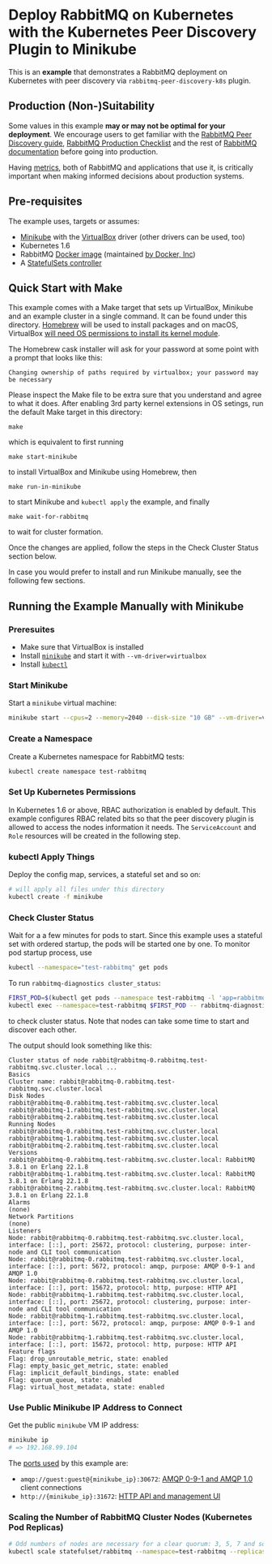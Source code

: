# Deploy RabbitMQ on Kubernetes with the Kubernetes Peer Discovery Plugin to Minikube

This is an **example** that demonstrates a RabbitMQ deployment on Kubernetes with peer discovery
via `rabbitmq-peer-discovery-k8s` plugin.

## Production (Non-)Suitability

Some values in this example **may or may not be optimal for your deployment**. We encourage users
to get familiar with the [RabbitMQ Peer Discovery guide](https://www.rabbitmq.com/cluster-formation.html), [RabbitMQ Production Checklist](https://www.rabbitmq.com/production-checklist.html)
and the rest of [RabbitMQ documentation](https://www.rabbitmq.com/documentation.html) before going into production.

Having [metrics](https://www.rabbitmq.com/monitoring.html), both of RabbitMQ and applications that use it,
is critically important when making informed decisions about production systems.


## Pre-requisites

The example uses, targets or assumes:

* [Minikube](https://kubernetes.io/docs/setup/learning-environment/minikube/) with the [VirtualBox](https://www.virtualbox.org/) driver (other drivers can be used, too)
* Kubernetes 1.6
* RabbitMQ [Docker image](https://hub.docker.com/_/rabbitmq/) (maintained [by Docker, Inc](https://hub.docker.com/_/rabbitmq/))
* A [StatefulSets controller](https://kubernetes.io/docs/concepts/workloads/controllers/statefulset/)


## Quick Start with Make

This example comes with a Make target that sets up VirtualBox, Minikube and an example cluster
in a single command. It can be found under this directory. [Homebrew](https://brew.sh/) will be used to install
packages and on macOS, VirtualBox [will need OS permissions to install its kernel module](https://developer.apple.com/library/archive/technotes/tn2459/_index.html).

The Homebrew cask installer will ask for your password at some point with a prompt that looks like this:

```
Changing ownership of paths required by virtualbox; your password may be necessary
```

Please inspect the Make file to be extra sure that you understand and agree to what it does.
After enabling 3rd party kernel extensions in OS setings, run the default Make target in this directory:

```
make
```

which is equivalent to first running

```
make start-minikube
```

to install VirtualBox and Minikube using Homebrew, then

```
make run-in-minikube
```

to start Minikube and `kubectl apply` the example, and finally

```
make wait-for-rabbitmq
```

to wait for cluster formation.

Once the changes are applied, follow the steps in the Check Cluster Status section below.

In case you would prefer to install and run Minikube manually, see the following few sections.


## Running the Example Manually with Minikube

### Preresuites

* Make sure that VirtualBox is installed
* Install [`minikube`](https://kubernetes.io/docs/tasks/tools/install-minikube/) and start it with `--vm-driver=virtualbox`
* Install [`kubectl`](https://kubernetes.io/docs/tasks/tools/install-kubectl/)

### Start Minikube

Start a `minikube` virtual machine:

``` sh
minikube start --cpus=2 --memory=2040 --disk-size "10 GB" --vm-driver=virtualbox
```

### Create a Namespace

Create a Kubernetes namespace for RabbitMQ tests:

``` sh
kubectl create namespace test-rabbitmq
```

### Set Up Kubernetes Permissions

In Kubernetes 1.6 or above, RBAC authorization is enabled by default.
This example configures RBAC related bits so that the peer discovery plugin is allowed to access
the nodes information it needs. The `ServiceAccount` and `Role` resources will be created
in the following step.

### kubectl Apply Things

Deploy the config map, services, a stateful set and so on:

``` sh
# will apply all files under this directory
kubectl create -f minikube
```

### Check Cluster Status

Wait for a a few minutes for pods to start. Since this example uses a stateful set with ordered
startup, the pods will be started one by one. To monitor pod startup process, use

``` sh
kubectl --namespace="test-rabbitmq" get pods
```

To run `rabbitmq-diagnostics cluster_status`:

``` sh
FIRST_POD=$(kubectl get pods --namespace test-rabbitmq -l 'app=rabbitmq' -o jsonpath='{.items[0].metadata.name }')
kubectl exec --namespace=test-rabbitmq $FIRST_POD -- rabbitmq-diagnostics cluster_status
```

to check cluster status. Note that nodes can take some time to start and discover each other.

The output should look something like this:

```
Cluster status of node rabbit@rabbitmq-0.rabbitmq.test-rabbitmq.svc.cluster.local ...
Basics
Cluster name: rabbit@rabbitmq-0.rabbitmq.test-rabbitmq.svc.cluster.local
Disk Nodes
rabbit@rabbitmq-0.rabbitmq.test-rabbitmq.svc.cluster.local
rabbit@rabbitmq-1.rabbitmq.test-rabbitmq.svc.cluster.local
rabbit@rabbitmq-2.rabbitmq.test-rabbitmq.svc.cluster.local
Running Nodes
rabbit@rabbitmq-0.rabbitmq.test-rabbitmq.svc.cluster.local
rabbit@rabbitmq-1.rabbitmq.test-rabbitmq.svc.cluster.local
rabbit@rabbitmq-2.rabbitmq.test-rabbitmq.svc.cluster.local
Versions
rabbit@rabbitmq-0.rabbitmq.test-rabbitmq.svc.cluster.local: RabbitMQ 3.8.1 on Erlang 22.1.8
rabbit@rabbitmq-1.rabbitmq.test-rabbitmq.svc.cluster.local: RabbitMQ 3.8.1 on Erlang 22.1.8
rabbit@rabbitmq-2.rabbitmq.test-rabbitmq.svc.cluster.local: RabbitMQ 3.8.1 on Erlang 22.1.8
Alarms
(none)
Network Partitions
(none)
Listeners
Node: rabbit@rabbitmq-0.rabbitmq.test-rabbitmq.svc.cluster.local, interface: [::], port: 25672, protocol: clustering, purpose: inter-node and CLI tool communication
Node: rabbit@rabbitmq-0.rabbitmq.test-rabbitmq.svc.cluster.local, interface: [::], port: 5672, protocol: amqp, purpose: AMQP 0-9-1 and AMQP 1.0
Node: rabbit@rabbitmq-0.rabbitmq.test-rabbitmq.svc.cluster.local, interface: [::], port: 15672, protocol: http, purpose: HTTP API
Node: rabbit@rabbitmq-1.rabbitmq.test-rabbitmq.svc.cluster.local, interface: [::], port: 25672, protocol: clustering, purpose: inter-node and CLI tool communication
Node: rabbit@rabbitmq-1.rabbitmq.test-rabbitmq.svc.cluster.local, interface: [::], port: 5672, protocol: amqp, purpose: AMQP 0-9-1 and AMQP 1.0
Node: rabbit@rabbitmq-1.rabbitmq.test-rabbitmq.svc.cluster.local, interface: [::], port: 15672, protocol: http, purpose: HTTP API
Feature flags
Flag: drop_unroutable_metric, state: enabled
Flag: empty_basic_get_metric, state: enabled
Flag: implicit_default_bindings, state: enabled
Flag: quorum_queue, state: enabled
Flag: virtual_host_metadata, state: enabled
```

### Use Public Minikube IP Address to Connect

Get the public `minikube` VM IP address:

``` sh
minikube ip
# => 192.168.99.104
```

The [ports used](https://www.rabbitmq.com/networking.html#ports) by this example are:

* `amqp://guest:guest@{minikube_ip}:30672`: [AMQP 0-9-1 and AMQP 1.0](https://www.rabbitmq.com/networking.html#ports) client connections
* `http://{minikube_ip}:31672`: [HTTP API and management UI](https://www.rabbitmq.com/management.html)


### Scaling the Number of RabbitMQ Cluster Nodes (Kubernetes Pod Replicas)

``` sh
# Odd numbers of nodes are necessary for a clear quorum: 3, 5, 7 and so on
kubectl scale statefulset/rabbitmq --namespace=test-rabbitmq --replicas=5
```